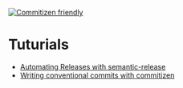 [![Commitizen friendly](https://img.shields.io/badge/commitizen-friendly-brightgreen.svg)](http://commitizen.github.io/cz-cli/)

# Tuturials
- [Automating Releases with semantic-release](https://egghead.io/lessons/javascript-how-to-write-a-javascript-library-automating-releases-with-semantic-release)
- [Writing conventional commits with commitizen](https://egghead.io/lessons/javascript-how-to-write-a-javascript-library-writing-conventional-commits-with-commitizen)